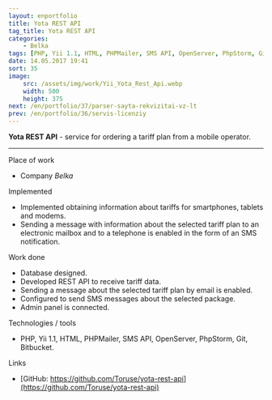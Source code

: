 ```yaml
---
layout: enportfolio
title: Yota REST API
tag_title: Yota REST API
categories:
    - Belka
tags: [PHP, Yii 1.1, HTML, PHPMailer, SMS API, OpenServer, PhpStorm, Git, Bitbucket]
date: 14.05.2017 19:41
sort: 35
image: 
    src: /assets/img/work/Yii_Yota_Rest_Api.webp 
    width: 500
    height: 375
next: /en/portfolio/37/parser-sayta-rekvizitai-vz-lt
prev: /en/portfolio/36/servis-licenziy
---
```


**Yota REST API** - service for ordering a tariff plan from a mobile operator.

---

Place of work

* Company _Belka_

Implemented

* Implemented obtaining information about tariffs for smartphones, tablets and modems.
* Sending a message with information about the selected tariff plan to an electronic mailbox and to a telephone is 
enabled in the form of an SMS notification.

Work done

* Database designed.
* Developed REST API to receive tariff data.
* Sending a message about the selected tariff plan by email is enabled.
* Configured to send SMS messages about the selected package.
* Admin panel is connected.

Technologies / tools

* PHP, Yii 1.1, HTML, PHPMailer, SMS API, OpenServer, PhpStorm, Git, Bitbucket.

Links

* [GitHub: https://github.com/Toruse/yota-rest-api](https://github.com/Toruse/yota-rest-api)
